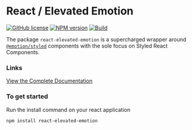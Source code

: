 # React / Elevated Emotion

[![GitHub license](https://img.shields.io/badge/license-MIT-blue.svg)](https://github.com/nicholasjpanella/react-elevated-emotion/blob/main/LICENSE) [![NPM version](https://badge.fury.io/js/react-elevated-emotion.svg)](http://badge.fury.io/js/react-elevated-emotion) [![Build](https://img.shields.io/github/actions/workflow/status/nicholasjpanella/react-elevated-emotion/npm-publish.yml?branch=main)](https://img.shields.io/github/actions/workflow/status/nicholasjpanella/react-elevated-emotion/npm-publish.yml?branch=main)

The package `react-elevated-emotion` is a supercharged wrapper around [`@emotion/styled`](https://emotion.sh) components with the sole focus on Styled React Components.

### Links

[View the Complete Documentation](https://nicholasjpanella.gitbook.io/react-elevated-emotion/)

### To get started

Run the install command on your react application

```bash
npm install react-elevated-emotion
```
